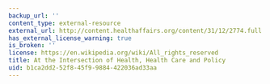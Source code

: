 ```yaml
---
backup_url: ''
content_type: external-resource
external_url: http://content.healthaffairs.org/content/31/12/2774.full.html
has_external_license_warning: true
is_broken: ''
license: https://en.wikipedia.org/wiki/All_rights_reserved
title: At the Intersection of Health, Health Care and Policy
uid: b1ca2dd2-52f8-45f9-9884-422036ad33aa
---
```

